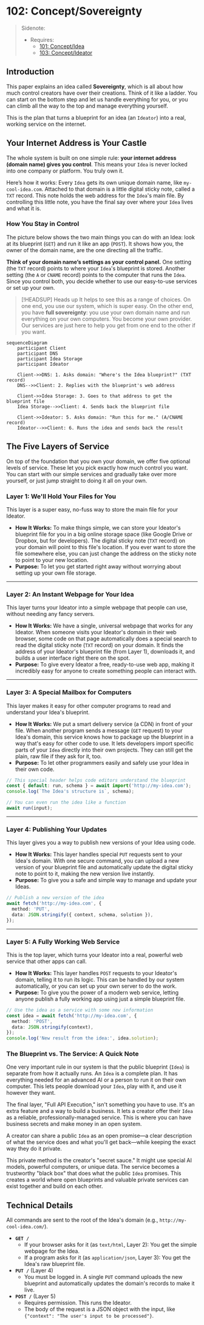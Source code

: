 # 102: Concept/Sovereignty

> Sidenote:
>
> - Requires:
>   - [101: Concept/Idea](./101_concept_idea.md)
>   - [103: Concept/Ideator](./103_concept_ideator.md)

## Introduction

This paper explains an idea called **Sovereignty**, which is all about how much control creators have over their creations. Think of it like a ladder. You can start on the bottom step and let us handle everything for you, or you can climb all the way to the top and manage everything yourself.

This is the plan that turns a blueprint for an idea (an `Ideator`) into a real, working service on the internet.

## Your Internet Address is Your Castle

The whole system is built on one simple rule: **your internet address (domain name) gives you control**. This means your `Idea` is never locked into one company or platform. You truly own it.

Here’s how it works: Every `Idea` gets its own unique domain name, like `my-cool-idea.com`. Attached to that domain is a little digital sticky note, called a `TXT` record. This note holds the web address for the `Idea`'s main file. By controlling this little note, you have the final say over where your `Idea` lives and what it is.

### How You Stay in Control

The picture below shows the two main things you can do with an Idea: look at its blueprint (`GET`) and run it like an app (`POST`). It shows how you, the owner of the domain name, are the one directing all the traffic.

**Think of your domain name’s settings as your control panel.** One setting (the `TXT` record) points to where your `Idea`'s blueprint is stored. Another setting (the `A` or `CNAME` record) points to the computer that runs the `Idea`. Since you control both, you decide whether to use our easy-to-use services or set up your own.

> [!HEADSUP] Heads up
> It helps to see this as a range of choices. On one end, you use our system, which is super easy. On the other end, you have **full sovereignty**: you use your own domain name and run everything on your own computers. You become your own provider. Our services are just here to help you get from one end to the other if you want.

```mermaid
sequenceDiagram
    participant Client
    participant DNS
    participant Idea Storage
    participant Ideator

    Client->>DNS: 1. Asks domain: "Where's the Idea blueprint?" (TXT record)
    DNS-->>Client: 2. Replies with the blueprint's web address

    Client->>Idea Storage: 3. Goes to that address to get the blueprint file
    Idea Storage-->>Client: 4. Sends back the blueprint file

    Client->>Ideator: 5. Asks domain: "Run this for me." (A/CNAME record)
    Ideator-->>Client: 6. Runs the idea and sends back the result
```

## The Five Layers of Service

On top of the foundation that you own your domain, we offer five optional levels of service. These let you pick exactly how much control you want. You can start with our simple services and gradually take over more yourself, or just jump straight to doing it all on your own.

### Layer 1: We'll Hold Your Files for You

This layer is a super easy, no-fuss way to store the main file for your Ideator.

- **How It Works:** To make things simple, we can store your Ideator's blueprint file for you in a big online storage space (like Google Drive or Dropbox, but for developers). The digital sticky note (`TXT` record) on your domain will point to this file's location. If you ever want to store the file somewhere else, you can just change the address on the sticky note to point to your new location.
- **Purpose:** To let you get started right away without worrying about setting up your own file storage.

---

### Layer 2: An Instant Webpage for Your Idea

This layer turns your Ideator into a simple webpage that people can use, without needing any fancy servers.

- **How It Works:** We have a single, universal webpage that works for any Ideator. When someone visits your Ideator's domain in their web browser, some code on that page automatically does a special search to read the digital sticky note (`TXT` record) on your domain. It finds the address of your Ideator's blueprint file (from Layer 1), downloads it, and builds a user interface right there on the spot.
- **Purpose:** To give every Ideator a free, ready-to-use web app, making it incredibly easy for anyone to create something people can interact with.

---

### Layer 3: A Special Mailbox for Computers

This layer makes it easy for other computer programs to read and understand your Idea's blueprint.

- **How It Works:** We put a smart delivery service (a CDN) in front of your file. When another program sends a message (`GET` request) to your Idea's domain, this service knows how to package up the blueprint in a way that's easy for other code to use. It lets developers import specific parts of your `Idea` directly into their own projects. They can still get the plain, raw file if they ask for it, too.
- **Purpose:** To let other programmers easily and safely use your Idea in their own code.

```ts
// This special header helps code editors understand the blueprint
const { default: run, schema } = await import('http://my-idea.com');
console.log(`The Idea's structure is`, schema);

// You can even run the idea like a function
await run(input);
```

---

### Layer 4: Publishing Your Updates

This layer gives you a way to publish new versions of your Idea using code.

- **How It Works:** This layer handles special `PUT` requests sent to your Idea's domain. With one secure command, you can upload a new version of your blueprint file and automatically update the digital sticky note to point to it, making the new version live instantly.
- **Purpose:** To give you a safe and simple way to manage and update your Ideas.

```ts
// Publish a new version of the idea
await fetch('http://my-idea.com', {
  method: 'PUT',
  data: JSON.stringify({ context, schema, solution }),
});
```

---

### Layer 5: A Fully Working Web Service

This is the top layer, which turns your Ideator into a real, powerful web service that other apps can call.

- **How It Works:** This layer handles `POST` requests to your Ideator's domain, telling it to run its logic. This can be handled by our system automatically, or you can set up your own server to do the work.
- **Purpose:** To give you the power of a modern web service, letting anyone publish a fully working app using just a simple blueprint file.

```ts
// Use the idea as a service with some new information
const idea = await fetch('http://my-idea.com', {
  method: 'POST',
  data: JSON.stringify(context),
});
console.log('New result from the idea:', idea.solution);
```

### The Blueprint vs. The Service: A Quick Note

One very important rule in our system is that the public blueprint (`Idea`) is separate from how it actually runs. An `Idea` is a complete plan. It has everything needed for an advanced AI or a person to run it on their own computer. This lets people download your `Idea`, play with it, and use it however they want.

The final layer, "Full API Execution," isn't something you have to use. It's an extra feature and a way to build a business. It lets a creator offer their `Idea` as a reliable, professionally-managed service. This is where you can have business secrets and make money in an open system.

A creator can share a public `Idea` as an open promise—a clear description of what the service does and what you'll get back—while keeping the exact way they do it private.

This private method is the creator's "secret sauce." It might use special AI models, powerful computers, or unique data. The service becomes a trustworthy "black box" that does what the public `Idea` promises. This creates a world where open blueprints and valuable private services can exist together and build on each other.

## Technical Details

All commands are sent to the root of the Idea's domain (e.g., `http://my-cool-idea.com/`).

- **`GET /`**
  - If your browser asks for it (as `text/html`, Layer 2): You get the simple webpage for the Idea.
  - If a program asks for it (as `application/json`, Layer 3): You get the Idea's raw blueprint file.
- **`PUT /`** (Layer 4)
  - You must be logged in. A single `PUT` command uploads the new blueprint and automatically updates the domain's records to make it live.
- **`POST /`** (Layer 5)
  - Requires permission. This runs the Ideator.
  - The body of the request is a JSON object with the input, like `{"context": "The user's input to be processed"}`.

```

```

```

```
